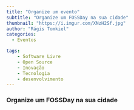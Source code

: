 ```yaml
---
title: "Organize um evento"
subtitle: "Organize um FOSSDay na sua cidade"
thumbnail: "https://i.imgur.com/XNzH2Sf.jpg"
author: "Rágis Tomkiel"
categories:
  - Eventos

tags:
    - Software Livre
    - Open Source
    - Inovação
    - Tecnologia
    - desenvolvimento
---
```


### Organize um FOSSDay na sua cidade
